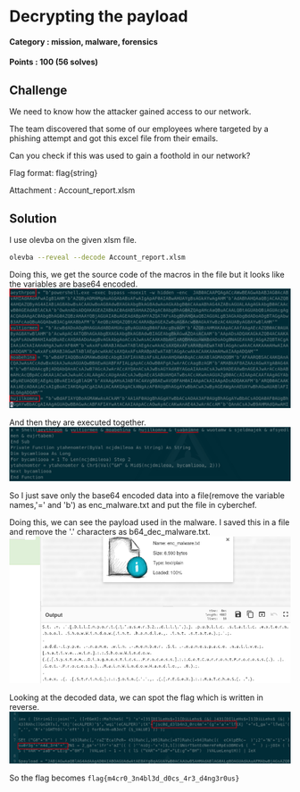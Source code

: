 # Decrypting the payload

#### Category : mission, malware, forensics
#### Points : 100 (56 solves)

## Challenge
We need to know how the attacker gained access to our network.

The team discovered that some of our employees where targeted by a phishing attempt and got this excel file from their emails.

Can you check if this was used to gain a foothold in our network?

Flag format: flag{string}

Attachment : Account_report.xlsm

## Solution
I use olevba on the given xlsm file.

```bash
olevba --reveal --decode Account_report.xlsm
```

Doing this, we get the source code of the macros in the file but it looks like the variables are base64 encoded.
![](https://github.com/p1xxxel/ctf-writeups/blob/main/2021/RCTS%20CERT%202021/Decrypting%20the%20payload/b64_encoded_malware.png)

And then they are executed together.
![](https://github.com/p1xxxel/ctf-writeups/blob/main/2021/RCTS%20CERT%202021/Decrypting%20the%20payload/malware_execution.png)

So I just save only the base64 encoded data into a file(remove the variable names,'=' and 'b') as enc_malware.txt and put the file in cyberchef.

Doing this, we can see the payload used in the malware. I saved this in a file and remove the '.' characters as b64_dec_malware.txt.
![](https://github.com/p1xxxel/ctf-writeups/blob/main/2021/RCTS%20CERT%202021/Decrypting%20the%20payload/cyberchef_b64_dec.png)

Looking at the decoded data, we can spot the flag which is written in reverse.
![](https://github.com/p1xxxel/ctf-writeups/blob/main/2021/RCTS%20CERT%202021/Decrypting%20the%20payload/finding_flag.png)

So the flag becomes `flag{m4cr0_3n4bl3d_d0cs_4r3_d4ng3r0us}`